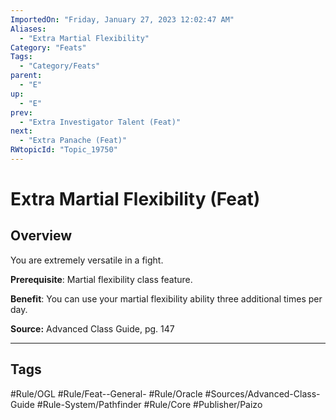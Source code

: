 ```yaml
---
ImportedOn: "Friday, January 27, 2023 12:02:47 AM"
Aliases:
  - "Extra Martial Flexibility"
Category: "Feats"
Tags:
  - "Category/Feats"
parent:
  - "E"
up:
  - "E"
prev:
  - "Extra Investigator Talent (Feat)"
next:
  - "Extra Panache (Feat)"
RWtopicId: "Topic_19750"
---
```

# Extra Martial Flexibility (Feat)
## Overview
You are extremely versatile in a fight.

**Prerequisite**: Martial flexibility class feature.

**Benefit**: You can use your martial flexibility ability three additional times per day.

**Source:** Advanced Class Guide, pg. 147


---
## Tags
#Rule/OGL #Rule/Feat--General- #Rule/Oracle #Sources/Advanced-Class-Guide #Rule-System/Pathfinder #Rule/Core #Publisher/Paizo

